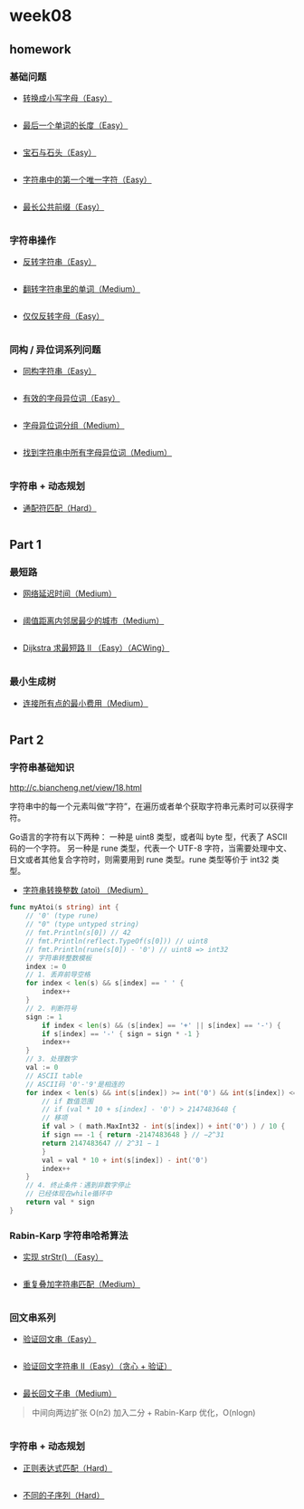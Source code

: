 # week08

## homework

### 基础问题

- [转换成小写字母（Easy）](https://leetcode-cn.com/problems/to-lower-case/)

```go
```

- [最后一个单词的长度（Easy）](https://leetcode-cn.com/problems/length-of-last-word/)

```go
```

- [宝石与石头（Easy）](https://leetcode-cn.com/problems/jewels-and-stones/)

```go
```

- [字符串中的第一个唯一字符（Easy）](https://leetcode-cn.com/problems/first-unique-character-in-a-string/)

```go
```

- [最长公共前缀（Easy）](https://leetcode-cn.com/problems/longest-common-prefix/description/)

```go
```

### 字符串操作

- [反转字符串（Easy）](https://leetcode-cn.com/problems/reverse-string/)

```go
```

- [翻转字符串里的单词（Medium）](https://leetcode-cn.com/problems/reverse-words-in-a-string/)

```go
```

- [仅仅反转字母（Easy）](https://leetcode-cn.com/problems/reverse-only-letters/)

```go
```

### 同构 / 异位词系列问题

- [同构字符串（Easy）](https://leetcode-cn.com/problems/isomorphic-strings/)

```go
```

- [有效的字母异位词（Easy）](https://leetcode-cn.com/problems/valid-anagram/)

```go
```

- [字母异位词分组（Medium）](https://leetcode-cn.com/problems/group-anagrams/)

```go
```

- [找到字符串中所有字母异位词（Medium）](https://leetcode-cn.com/problems/find-all-anagrams-in-a-string/)

```go
```

### 字符串 + 动态规划

- [通配符匹配（Hard）](https://leetcode-cn.com/problems/wildcard-matching/)

```go
```

## Part 1

### 最短路

- [网络延迟时间（Medium）](https://leetcode-cn.com/problems/network-delay-time/)

```go
```

- [阈值距离内邻居最少的城市（Medium）](https://leetcode-cn.com/problems/find-the-city-with-the-smallest-number-of-neighbors-at-a-threshold-distance/)

```go
```

- [Dijkstra 求最短路 II （Easy）（ACWing）](https://www.acwing.com/problem/content/852/)

```go
```

### 最小生成树

- [连接所有点的最小费用（Medium）](https://leetcode-cn.com/problems/min-cost-to-connect-all-points/)

```go
```

## Part 2

### 字符串基础知识

http://c.biancheng.net/view/18.html

字符串中的每一个元素叫做“字符”，在遍历或者单个获取字符串元素时可以获得字符。

Go语言的字符有以下两种：
一种是 uint8 类型，或者叫 byte 型，代表了 ASCII 码的一个字符。
另一种是 rune 类型，代表一个 UTF-8 字符，当需要处理中文、日文或者其他复合字符时，则需要用到 rune 类型。rune 类型等价于 int32 类型。

- [字符串转换整数 (atoi) （Medium）](https://leetcode-cn.com/problems/string-to-integer-atoi/)

```go
func myAtoi(s string) int {
    // '0' (type rune) 
    // "0" (type untyped string)
    // fmt.Println(s[0]) // 42
    // fmt.Println(reflect.TypeOf(s[0])) // uint8
    // fmt.Println(rune(s[0]) - '0') // uint8 => int32 
    // 字符串转整数模板
    index := 0
    // 1. 丢弃前导空格
    for index < len(s) && s[index] == ' ' {
        index++
    }
    // 2. 判断符号
    sign := 1
        if index < len(s) && (s[index] == '+' || s[index] == '-') {
        if s[index] == '-' { sign = sign * -1 }
        index++
    }
    // 3. 处理数字
    val := 0
    // ASCII table
    // ASCII码 '0'-'9'是相连的
    for index < len(s) && int(s[index]) >= int('0') && int(s[index]) <= int('9') {
        // if 数值范围
        // if (val * 10 + s[index] - '0') > 2147483648 {
        // 移项
        if val > ( math.MaxInt32 - int(s[index]) + int('0') ) / 10 {
        if sign == -1 { return -2147483648 } // −2^31
        return 2147483647 // 2^31 − 1
        }
        val = val * 10 + int(s[index]) - int('0')
        index++
    }
    // 4. 终止条件：遇到非数字停止
    // 已经体现在while循环中
    return val * sign
}
```

### Rabin-Karp 字符串哈希算法

- [实现 strStr() （Easy）](https://leetcode-cn.com/problems/implement-strstr/)

```go
```

- [重复叠加字符串匹配（Medium）](https://leetcode-cn.com/problems/repeated-string-match/)

```go
```

### 回文串系列

- [验证回文串（Easy）](https://leetcode-cn.com/problems/valid-palindrome/)

```go
```

- [验证回文字符串 Ⅱ（Easy）（贪心 + 验证）](https://leetcode-cn.com/problems/valid-palindrome-ii/)

```go
```

- [最长回文子串（Medium）](https://leetcode-cn.com/problems/longest-palindromic-substring/)

> 中间向两边扩张 O(n2)
加入二分 + Rabin-Karp 优化，O(nlogn)

```go
```

### 字符串 + 动态规划

- [正则表达式匹配（Hard）](https://leetcode-cn.com/problems/regular-expression-matching/)

```go
```

- [不同的子序列（Hard）](https://leetcode-cn.com/problems/distinct-subsequences/)

```go
```
